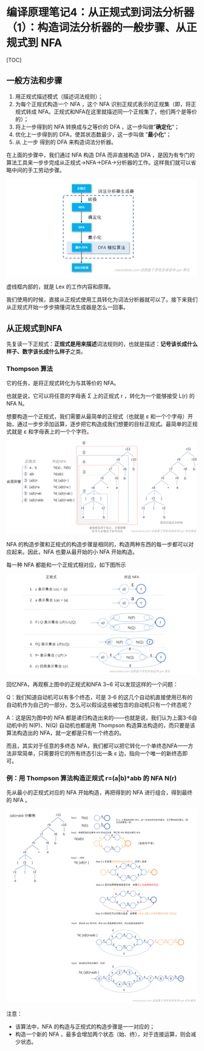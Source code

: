 # 编译原理笔记4：从正规式到词法分析器（1）：构造词法分析器的一般步骤、从正规式到 NFA

[TOC]



## 一般方法和步骤

1. 用正规式描述模式（描述词法规则）；
2. 为每个正规式构造一个 NFA ，这个 NFA 识别正规式表示的正规集（即，将正规式转成 NFA。正规式和NFA在这里就描述同一个正规集了，他们两个是等价的）；
3. 将上一步得到的 NFA 转换成与之等价的 DFA ，这一步叫做”**确定化**“；
4. 优化上一步得到的 DFA，使其状态数最少，这一步叫做 ”**最小化**“；
5. 从 上一步 得到的 DFA 来构造词法分析器。

在上面的步骤中，我们通过 NFA 构造 DFA 而非直接构造 DFA ，是因为有专门的算法工具来一步步完成从正规式->NFA->DFA->分析器的工作。这样我们就可以省略中间的手工劳动步骤。

![](./img/3_6.png)

虚线框内部的，就是 Lex 的工作内容和原理。

我们使用的时候，直接从正规式使用工具转化为词法分析器就可以了。接下来我们从正规式开始一步步搞懂词法生成器是怎么一回事。

## 从正规式到NFA

先复读一下正规式：**正规式是用来描述**词法规则的，也就是描述：**记号该长成什么样子、数字该长成什么样子**之类。

### Thompson 算法

它的任务，是将正规式转化为与其等价的 NFA。

也就是说，它可以将任意的字母表 Σ 上的正规式 r ，转化为一个能够接受 L(r) 的 NFA N。

想要构造一个正规式，我们需要从最简单的正规式（也就是 ε 和一个个字母）开始，通过一步步添加运算，逐步把它构造成我们想要的目标正规式。最简单的正规式就是 ε 和字母表上的一个个字符。

![](./img/3_7.png)

NFA 的构造步骤和正规式的构造步骤是相同的，构造两种东西的每一步都可以对应起来。因此，NFA 也要从最开始的小 NFA 开始构造。



每一种 NFA 都能和一个正规式相对应，如下图所示

![](./img/3_8.png)

回忆NFA，再观察上图中的正规式和NFA 3~6 可以发现这样的一个问题：

Q：我们知道自动机可以有多个终态，可是 3-6 的这几个自动机直接使用已有的自动机作为自己的一部分，怎么可以假设这些被包含的自动机只有一个终态呢？

A：这是因为图中的 NFA 都是递归构造出来的——也就是说，我们认为上面3-6自动机中的 N(P)、N(Q) 自动机也都是用 Thompson 构造算法构造的，而只要是该算法构造出的 NFA，就一定都是只有一个终态的。

而且，其实对于任意的多终态 NFA，我们都可以把它转化一个单终态NFA——方法非常简单，只需要将它的所有终态引出一条 ε 边，指向一个唯一的新终态即可。



### 例：用 Thompson 算法构造正规式 r=(a|b)*abb 的 NFA N(r)

先从最小的正规式对应的 NFA 开始构造，再把得到的 NFA 进行组合，得到最终的 NFA 。

![](./img/3_9.png)

注意：

- 该算法中，NFA 的构造与正规式的构造步骤是一一对应的；
- 构造一个新的 NFA ，最多会增加两个状态（始、终），对于连接运算，则会减少状态。